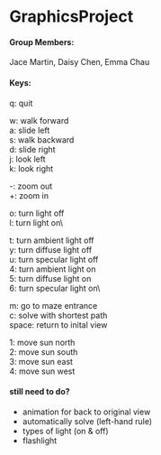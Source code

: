 # GraphicsProject

#### Group Members:
Jace Martin, Daisy Chen, Emma Chau

#### Keys:
q: quit

w: walk forward\
a: slide left\
s: walk backward\
d: slide right\
j: look left\
k: look right

-: zoom out\
+: zoom in

o: turn light off\
l: turn light on\

t: turn ambient light off\
y: turn diffuse light off\
u: turn specular light off\
4: turn ambient light on\
5: turn diffuse light on\
6: turn specular light on\

m: go to maze entrance\
c: solve with shortest path\
space: return to inital view

1: move sun north\
2: move sun south\
3: move sun east\
4: move sun west

#### still need to do?
- animation for back to original view
- automatically solve (left-hand rule)
- types of light (on & off)
- flashlight
